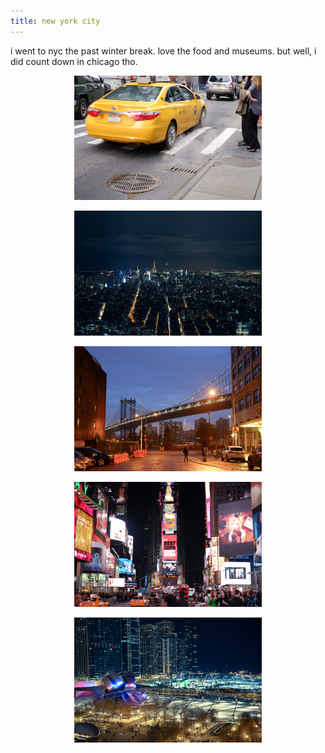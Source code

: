 ```yaml
---
title: new york city
---
```


i went to nyc the past winter break. love the food and museums.
but well, i did count down in chicago tho.

<figure><center>
  <img width="300" src="/images/blog/nyc/1.jpg"/>
</center></figure>

<figure><center>
  <img width="300" src="/images/blog/nyc/2.jpg"/>
</center></figure>

<figure><center>
  <img width="300" src="/images/blog/nyc/3.jpg"/>
</center></figure>

<figure><center>
  <img width="300" src="/images/blog/nyc/4.jpg"/>
</center></figure>

<figure><center>
  <img width="300" src="/images/blog/nyc/5.jpg"/>
</center></figure>
